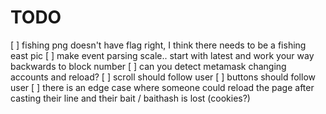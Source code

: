 # TODO

[ ] fishing png doesn't have flag right, I think there needs to be a fishing east pic
[ ] make event parsing scale.. start with latest and work your way backwards to block number
[ ] can you detect metamask changing accounts and reload?
[ ] scroll should follow user
[ ] buttons should follow user
[ ] there is an edge case where someone could reload the page after casting their line and their bait / baithash is lost (cookies?)
